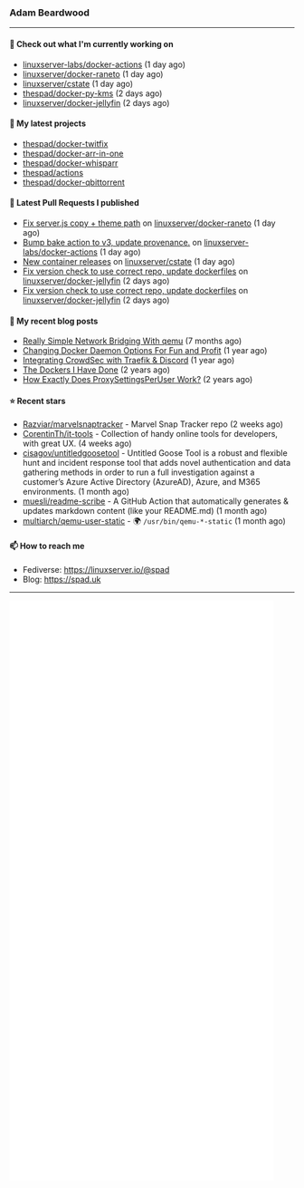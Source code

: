 ### Adam Beardwood
---
#### 👷 Check out what I'm currently working on

- [linuxserver-labs/docker-actions](https://github.com/linuxserver-labs/docker-actions) (1 day ago)
- [linuxserver/docker-raneto](https://github.com/linuxserver/docker-raneto) (1 day ago)
- [linuxserver/cstate](https://github.com/linuxserver/cstate) (1 day ago)
- [thespad/docker-py-kms](https://github.com/thespad/docker-py-kms) (2 days ago)
- [linuxserver/docker-jellyfin](https://github.com/linuxserver/docker-jellyfin) (2 days ago)

#### 🌱 My latest projects

- [thespad/docker-twitfix](https://github.com/thespad/docker-twitfix)
- [thespad/docker-arr-in-one](https://github.com/thespad/docker-arr-in-one)
- [thespad/docker-whisparr](https://github.com/thespad/docker-whisparr)
- [thespad/actions](https://github.com/thespad/actions)
- [thespad/docker-qbittorrent](https://github.com/thespad/docker-qbittorrent)

#### 🔨 Latest Pull Requests I published

- [Fix server.js copy &#43; theme path](https://github.com/linuxserver/docker-raneto/pull/20) on [linuxserver/docker-raneto](https://github.com/linuxserver/docker-raneto) (1 day ago)
- [Bump bake action to v3, update provenance.](https://github.com/linuxserver-labs/docker-actions/pull/76) on [linuxserver-labs/docker-actions](https://github.com/linuxserver-labs/docker-actions) (1 day ago)
- [New container releases](https://github.com/linuxserver/cstate/pull/154) on [linuxserver/cstate](https://github.com/linuxserver/cstate) (1 day ago)
- [Fix version check to use correct repo, update dockerfiles](https://github.com/linuxserver/docker-jellyfin/pull/200) on [linuxserver/docker-jellyfin](https://github.com/linuxserver/docker-jellyfin) (2 days ago)
- [Fix version check to use correct repo, update dockerfiles](https://github.com/linuxserver/docker-jellyfin/pull/199) on [linuxserver/docker-jellyfin](https://github.com/linuxserver/docker-jellyfin) (2 days ago)

#### 📜 My recent blog posts

- [Really Simple Network Bridging With qemu](https://spad.uk/really-simple-network-bridging-with-qemu/) (7 months ago)
- [Changing Docker Daemon Options For Fun and Profit](https://spad.uk/changing-docker-daemon-options-for-fun-and-profit/) (1 year ago)
- [Integrating CrowdSec with Traefik &amp; Discord](https://spad.uk/integrating-crowdsec-with-traefik-discord/) (1 year ago)
- [The Dockers I Have Done](https://spad.uk/the-dockers-ive-done/) (2 years ago)
- [How Exactly Does ProxySettingsPerUser Work?](https://spad.uk/how-does-proxysettingsperuser-work/) (2 years ago)

#### ⭐ Recent stars

- [Razviar/marvelsnaptracker](https://github.com/Razviar/marvelsnaptracker) - Marvel Snap Tracker repo (2 weeks ago)
- [CorentinTh/it-tools](https://github.com/CorentinTh/it-tools) - Collection of handy online tools for developers, with great UX.  (4 weeks ago)
- [cisagov/untitledgoosetool](https://github.com/cisagov/untitledgoosetool) - Untitled Goose Tool is a robust and flexible hunt and incident response tool that adds novel authentication and data gathering methods in order to run a full investigation against a customer’s Azure Active Directory (AzureAD), Azure, and M365 environments. (1 month ago)
- [muesli/readme-scribe](https://github.com/muesli/readme-scribe) - A GitHub Action that automatically generates &amp; updates markdown content (like your README.md) (1 month ago)
- [multiarch/qemu-user-static](https://github.com/multiarch/qemu-user-static) - :earth_africa: `/usr/bin/qemu-*-static` (1 month ago)

#### 📫 How to reach me
- Fediverse: https://linuxserver.io/@spad
- Blog: https://spad.uk
---
<img src="https://raw.githubusercontent.com/thespad/thespad/main/github-metrics.svg">
